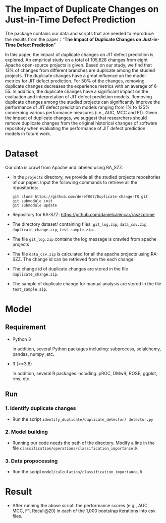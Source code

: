 # **The Impact of Duplicate Changes on Just-in-Time Defect Prediction**
The package contains our data and scripts that are needed to reproduce the results from the paper：“**The Impact of Duplicate Changes on Just-in-Time Defect Prediction**”

In this paper, the impact of duplicate changes on JIT defect prediction is explored. An empirical study on a total of 105,828 changes from eight Apache open-source projects is given. Based on our study, we find that 13% of changes from different branches are duplicate among the studied projects. The duplicate changes have a great influence on the model metrics for JIT defect prediction. For 50% of the changes, removing duplicate changes decreases the experience metrics with an average of 6-55. In addition, the duplicate changes have a significant impact on the evaluation and interpretation of JIT defect prediction models. Removing duplicate changes among the studied projects can significantly improve the performance of JIT defect prediction models ranging from 1% to 125% concerning various performance measures (i.e., AUC, MCC and F1). Given the impact of duplicate changes, we suggest that researchers should remove duplicate changes from the original historical changes of software repository when evaluating the performance of JIT defect prediction models in future work.

# **Dataset**
Our data is crawl from Apache and labeled using RA_SZZ.
* In the `projects` directory, we provide all the studied projects repositories of our paper. Input the following commands to retrieve all the repositories:

  ```
  git clone https://github.com/deref007/Duplicate-change-TR.git
  git submodule init
  git submodule update
  ```

* Repository for RA-SZZ: https://github.com/danielcalencar/raszzprime

* The directory dataset/ containing files: ``git_log.zip``, ``data_csv.zip``, ``duplicate_change.zip``, ``test_sample.zip``.

* The file ``git_log.zip`` contains the log message is crawled from apache projects

* The file ``data_csv.zip`` is calculated for all the apache projects using RA-SZZ. The change id can be retrieved from the each change.

* The change id of duplicate changes are stored in the file ``duplicate_change.zip``.

* The sample of duplicate change for manual analysis are stored in the file ``test_sample.zip``.

# **Model**
## **Requirement**
* Python 3

  In addition, several Python packages including: subprocess, sqlalchemy, pandas, numpy ,etc.

* R (>=3.6)

  In addition, several R packages including: pROC, DMwR, ROSE, ggplot, rms, etc.
## **Run**
### **1. Identify duplicate changes**
* Run the script ``identify_duplicate/duplicate_detector/ detector.py``
### **2. Model building**  
* Running our code needs the path of the directory. Modify a line in the file ``classification/operations/classification_importance.R``
### **3. Data propocessing**
* Run the script ``model/calculation/classification_importance.R``

# **Result** 
* After running the above script. the performance scores (e.g., AUC, MCC, F1, Recall@20) in each of the 1,000 bootstrap iterations into csv files.



